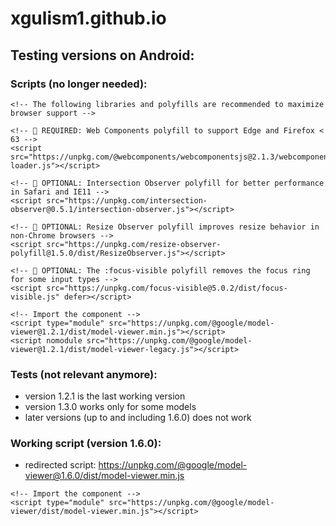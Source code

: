 # xgulism1.github.io

## Testing versions on Android:

### Scripts (no longer needed):
```
<!-- The following libraries and polyfills are recommended to maximize browser support -->

<!-- 🚨 REQUIRED: Web Components polyfill to support Edge and Firefox < 63 -->
<script src="https://unpkg.com/@webcomponents/webcomponentsjs@2.1.3/webcomponents-loader.js"></script>

<!-- 💁 OPTIONAL: Intersection Observer polyfill for better performance in Safari and IE11 -->
<script src="https://unpkg.com/intersection-observer@0.5.1/intersection-observer.js"></script>

<!-- 💁 OPTIONAL: Resize Observer polyfill improves resize behavior in non-Chrome browsers -->
<script src="https://unpkg.com/resize-observer-polyfill@1.5.0/dist/ResizeObserver.js"></script>

<!-- 💁 OPTIONAL: The :focus-visible polyfill removes the focus ring for some input types -->
<script src="https://unpkg.com/focus-visible@5.0.2/dist/focus-visible.js" defer></script>

<!-- Import the component -->
<script type="module" src="https://unpkg.com/@google/model-viewer@1.2.1/dist/model-viewer.min.js"></script>
<script nomodule src="https://unpkg.com/@google/model-viewer@1.2.1/dist/model-viewer-legacy.js"></script>
```
### Tests (not relevant anymore):

* version 1.2.1 is the last working version
* version 1.3.0 works only for some models
* later versions (up to and including 1.6.0) does not work

### Working script (version 1.6.0):
* redirected script: https://unpkg.com/@google/model-viewer@1.6.0/dist/model-viewer.min.js

```
<!-- Import the component -->
<script type="module" src="https://unpkg.com/@google/model-viewer/dist/model-viewer.min.js"></script>
```

